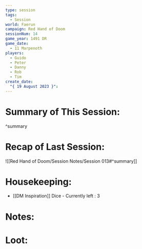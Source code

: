 ```yaml
---
type: session
tags:
  - Session
world: Faerun
campaign: Red Hand of Doom
sessionNum: 14
game_year: 1491 DR
game_date:
  - 11 Marpenoth
players:
  - Guido
  - Peter
  - Danny
  - Rob
  - Tim
create_date:
  "{ 19 August 2023 }":
---
```


# Summary of This Session:

^summary

# Recap of Last Session:
![[Red Hand of Doom/Session Notes/Session 013#^summary]]

# Housekeeping:
- [[DM Inspiration]] Dice - Currently left : 3
# Notes:

# Loot:
